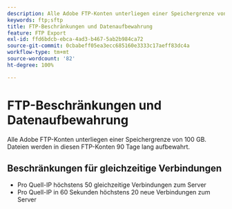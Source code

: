 ```yaml
---
description: Alle Adobe FTP-Konten unterliegen einer Speichergrenze von 2 GB (oder 63 Dateien). Dateien werden in diesen FTP-Konten 90 Tage lang aufbewahrt.
keywords: ftp;sftp
title: FTP-Beschränkungen und Datenaufbewahrung
feature: FTP Export
exl-id: ffd6bdcb-ebca-4ad3-b467-5ab2b984ca72
source-git-commit: 0cbabeff05ea3ecc685160e3333c17aeff83dc4a
workflow-type: tm+mt
source-wordcount: '82'
ht-degree: 100%

---
```


# FTP-Beschränkungen und Datenaufbewahrung

Alle Adobe FTP-Konten unterliegen einer Speichergrenze von 100 GB. Dateien werden in diesen FTP-Konten 90 Tage lang aufbewahrt.

## Beschränkungen für gleichzeitige Verbindungen

* Pro Quell-IP höchstens 50 gleichzeitige Verbindungen zum Server
* Pro Quell-IP in 60 Sekunden höchstens 20 neue Verbindungen zum Server
